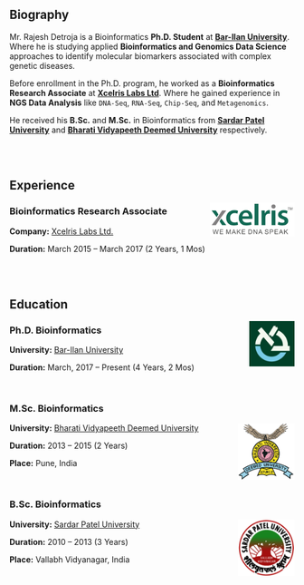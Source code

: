 ## **Biography**

Mr. Rajesh Detroja is a Bioinformatics **Ph.D. Student** at **[Bar-Ilan University](https://www.biu.ac.il/en)**. Where he is studying applied **Bioinformatics and Genomics Data Science** approaches to identify molecular biomarkers associated with complex genetic diseases.

Before enrollment in the Ph.D. program, he worked as a **Bioinformatics Research Associate** at **[Xcelris Labs Ltd](https://www.linkedin.com/company/xcelris-labs-ltd-/)**. Where he gained experience in **NGS Data Analysis** like `DNA-Seq`, `RNA-Seq`, `Chip-Seq`, and `Metagenomics`.

He received his **B.Sc.** and **M.Sc.** in Bioinformatics from **[Sardar Patel University](http://www.spuvvn.edu/)** and **[Bharati Vidyapeeth Deemed University](https://bvuniversity.edu.in/)** respectively.


<br></br>


## **Experience**

<a href="https://www.linkedin.com/company/xcelris-labs-ltd-/"><img align="right" width="150" height="60" src="./images/xcelris.png"></a>

### **Bioinformatics Research Associate**

**Company:** [Xcelris Labs Ltd.](https://www.linkedin.com/company/xcelris-labs-ltd-/)

**Duration:** March 2015 – March 2017 (2 Years, 1 Mos)


<br></br>


## **Education**

<a href="https://www.biu.ac.il/en"><img align="right" width="80" height="80" src="./images/bar_ilan.jpeg"></a>

### **Ph.D. Bioinformatics**

**University:** [Bar-Ilan University](https://www.biu.ac.il/en)

**Duration:** March, 2017 – Present (4 Years, 2 Mos)

<br />

### **M.Sc. Bioinformatics**

<a href="https://bvuniversity.edu.in/"><img align="right" width="100" height="100" src="./images/bvdu.png"></a>

**University:** [Bharati Vidyapeeth Deemed University](https://bvuniversity.edu.in/)

**Duration:** 2013 – 2015 (2 Years)

**Place:** Pune, India

<br />

### **B.Sc. Bioinformatics**

<a href="http://www.spuvvn.edu/"><img align="right" width="100" height="100" src="./images/spu.png"></a>

**University:** [Sardar Patel University](http://www.spuvvn.edu/)

**Duration:** 2010 – 2013 (3 Years)

**Place:** Vallabh Vidyanagar, India
